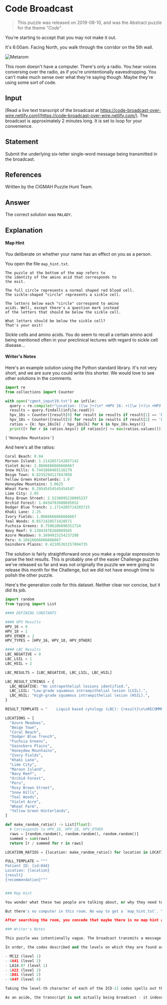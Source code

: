 

# Code Broadcast

> This puzzle was released on 2019-08-10, and was the Abstract puzzle for the theme *"Code"*.

You're starting to accept that you may not make it out.

It's 6:00am. Facing North, you walk through the corridor on the 5th wall.

![Metarom](https://i.imgur.com/yDxLdwW.gif)

This room doesn't have a computer. There's only a radio. You hear voices conversing over the radio, as if you're unintentionally eavesdropping. You can't make much sense over what they're saying though. Maybe they're using some sort of code.

## Input

[Read a live text transcript of the broadcast at https://code-broadcast-over-wire.netlify.com](https://code-broadcast-over-wire.netlify.com/). The broadcast is approximately 2 minutes long. It is set to loop for your convenience.

## Statement

Submit the underlying six-letter single-word message being transmitted in the broadcast.


## References

Written by the CIGMAH Puzzle Hunt Team.

## Answer

The correct solution was `MALADY`.

## Explanation

#### Map Hint

You deliberate on whether your name has an effect on you as a person.

You open the file `map_hint.txt`.

```text
The puzzle at the bottom of the map refers to
the identity of the amino acid that corresponds to
the exit.

The full circle represents a normal shaped red blood cell.
The sickle-shaped "circle" represents a sickle cell.

The letters below each "circle" correspond to amino
acids. Well, except there's a question mark instead
of the letters that should be below the sickle cell.

What letters should be below the sickle cell?
That's your exit!
```

Sickle cells and amino acids. You do seem to recall a certain amino acid being mentioned often in your preclinical lectures with regard to sickle cell disease...

#### Writer's Notes

Here's an example solution using the Python standard library. It's not very short, and we are sure you could write this shorter. We would love to see other solutions in the comments.

```python
import re
from collections import Counter

with open("cgmnt_input19.txt") as infile:
  query = re.compile(r"Location: ([\w ]+)\n* +HPV 16: +([\w ]+)\n +HPV 18: +([\w ]+)")
  results = query.findall(infile.read())
  hpv_16s = Counter([result[0] for result in results if result[1] == 'DETECTED'])
  hpv_18s = Counter([result[0] for result in results if result[2] == 'DETECTED'])
  ratios = {k: hpv_16s[k] / hpv_18s[k] for k in hpv_16s.keys()}
  print([r for r in ratios.keys() if ratios[r] >= max(ratios.values())])
```
```
['Honeydew Mountains']
```
And here's all the ratios:

```python
Coral Beach: 0.84
Maroon Island: 1.2142857142857142
Violet Acre: 2.8666666666666667
Snow Hills: 0.7441860465116279
Beige Town: 0.8235294117647058
Yellow Green Hinterlands: 1.0
Honeydew Mountains: 3.0625
Wheat Farm: 0.29545454545454547
Lime City: 2.05
Rosy Brown Street: 2.5238095238095237
Orchid Forest: 1.0434782608695652
Dodger Blue Trench: 1.1714285714285715
Khaki Lane: 2.25
Ivory Fields: 1.0666666666666667
Teal Woods: 0.8571428571428571
Fuchsia Greens: 0.7586206896551724
Navy Reef: 0.13043478260869565
Azure Meadows: 0.1694915254237288
Peru: 0.10416666666666667
Gainsboro Plains: 0.42105263157894735
```

The solution is fairly straightforward once you make a regular expression to parse the text results. This is probably one of the easier Challenge puzzles we've released so far and was not originally the puzzle we were going to release this month for the Challenge, but we did not have enough time to polish the other puzzle.

Here's the generation code for this dataset. Neither clear nor concise, but it did its job.

```python
import random
from typing import List

#### DEFINING CONSTANTS

#### HPV Results
HPV_16 = 0
HPV_18 = 1
HPV_OTHER = 2
HPV_TYPES = [HPV_16, HPV_18, HPV_OTHER]

#### LBC Results
LBC_NEGATIVE = 0
LBC_LSIL = 1
LBC_HSIL = 2

LBC_RESULTS = [LBC_NEGATIVE, LBC_LSIL, LBC_HSIL]

LBC_RESULT_STRINGS = {
  LBC_NEGATIVE: "No intrapethelial lesions identified.",
  LBC_LSIL: "Low-grade squamous intraepithelial lesion (LSIL).",
  LBC_HSIL: "High-grade squamous intraepithelial lesion (HSIL).",
}

RESULT_TEMPLATE = "    Liquid based cytology (LBC): {result}\n\nRECOMMENDATION: {recommendation}\n"

LOCATIONS = [
  "Azure Meadows",
  "Beige Town",
  "Coral Beach",
  "Dodger Blue Trench",
  "Fuchsia Greens",
  "Gainsboro Plains",
  "Honeydew Mountains",
  "Ivory Fields",
  "Khaki Lane",
  "Lime City",
  "Maroon Island",
  "Navy Reef",
  "Orchid Forest",
  "Peru",
  "Rosy Brown Street",
  "Snow Hills",
  "Teal Woods",
  "Violet Acre",
  "Wheat Farm",
  "Yellow Green Hinterlands",
]

def make_random_ratio() -> List[float]:
  # Corresponds to HPV_16, HPV_18, HPV_OTHER
  raws = [random.random(), random.random(), random.random()]
  summed = sum(raws)
  return [r / summed for r in raws]

LOCATION_RATIOS = {location: make_random_ratio() for location in LOCATIONS}

FULL_TEMPLATE = """
Patient ID: {id:04d}
Location: {location}
{result}
{recommendation}"""


### Map Hint

You wonder what these two people are talking about, or why they need to converse in code.

But there's no computer in this room. No way to get a `map_hint.txt`. You look around - you did your job, right? - so where's your map hint? That's not fair.

After searching the room, you concede that maybe there is no map hint and the radio broadcast is not meant for you. It keeps looping. You're getting a bit creeped out, so you shut it off. And you walk towards the door, leaving the radio behind you.

### Writer's Notes

This puzzle was intentionally vague. The broadcast transmits a message using a code made of WHO ICD-11 codes.

In order, the codes described and the levels on which they are found are:

- MC12 (level 1)
- 4A41 (level 2)
- LA14.07 (level 1)
- 1A22 (level 2)
- 1D01 (level 2)
- 4A4Y (level 4)

Taking the level-th character of each of the ICD-11 codes spells out the word MALADY.

As an aside, the transcript is not actually being broadcast - it indexes into the message based on the client's system time modulus the length of the transcript. A liberal use of extra spaces (which are condensed into a single space when rendered to the HTML) makes it possible to simulate speaking pauses in the message.

